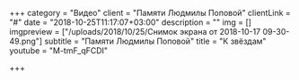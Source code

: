 +++
category = "Видео"
client = "Памяти Людмилы Поповой"
clientLink = "#"
date = "2018-10-25T11:17:07+03:00"
description = ""
img = []
imgpreview = ["/uploads/2018/10/25/Снимок экрана от 2018-10-17 09-30-49.png"]
subtitle = "Памяти Людмилы Поповой"
title = "К звёздам"
youtube = "M-tmF_qFCDI"

+++
